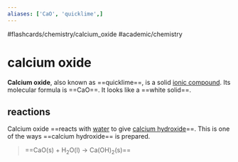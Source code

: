```yaml
---
aliases: ['CaO', 'quicklime',]
---
```


#flashcards/chemistry/calcium_oxide #academic/chemistry

# calcium oxide

__Calcium oxide__, also known as ==quicklime==, is a solid [ionic compound](ionic%20compound.md). Its molecular formula is ==CaO==. It looks like a ==white solid==.

## reactions

Calcium oxide ==reacts with [water](water) to give [calcium hydroxide](calcium%20hydroxide.md)==. This is one of the ways ==calcium hydroxide== is prepared.
> ==CaO(s) + H<sub>2</sub>O(l) → Ca(OH)<sub>2</sub>(s)==
